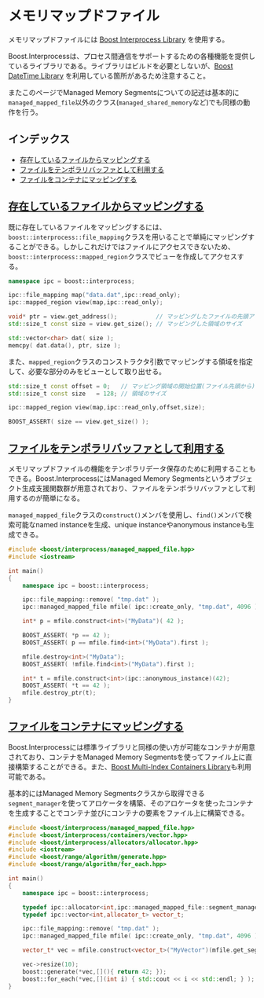 # メモリマップドファイル
メモリマップドファイルには [Boost Interprocess Library](http://www.boost.org/doc/libs/release/doc/html/interprocess.html) を使用する。

Boost.Interprocessは、プロセス間通信をサポートするための各種機能を提供しているライブラリである。ライブラリはビルドを必要としないが、[Boost DateTime Library](http://www.boost.org/doc/libs/release/doc/html/date_time.html) を利用している箇所があるため注意すること。

またこのページでManaged Memory Segmentsについての記述は基本的に`managed_mapped_file`以外のクラス(`managed_shared_memory`など)でも同様の動作を行う。


## インデックス
- [存在しているファイルからマッピングする](#file-mapping)
- [ファイルをテンポラリバッファとして利用する](#file-as-temporary-buffer)
- [ファイルをコンテナにマッピングする](#container-file-mapping)


## <a name="file-mapping" href="#file-mapping">存在しているファイルからマッピングする</a>

既に存在しているファイルをマッピングするには、`boost::interprocess::file_mapping`クラスを用いることで単純にマッピングすることができる。しかしこれだけではファイルにアクセスできないため、`boost::interprocess::mapped_region`クラスでビューを作成してアクセスする。

```cpp
namespace ipc = boost::interprocess;

ipc::file_mapping map("data.dat",ipc::read_only);
ipc::mapped_region view(map,ipc::read_only);

void* ptr = view.get_address();           // マッピングしたファイルの先頭アドレス
std::size_t const size = view.get_size(); // マッピングした領域のサイズ

std::vector<char> dat( size );
memcpy( dat.data(), ptr, size );
```


また、`mapped_region`クラスのコンストラクタ引数でマッピングする領域を指定して、必要な部分のみをビューとして取り出せる。

```cpp
std::size_t const offset = 0;   // マッピング領域の開始位置(ファイル先頭から)
std::size_t const size   = 128; // 領域のサイズ

ipc::mapped_region view(map,ipc::read_only,offset,size);

BOOST_ASSERT( size == view.get_size() );
```


## <a name="file-as-temporary-buffer" href="#file-as-temporary-buffer">ファイルをテンポラリバッファとして利用する</a>
メモリマップドファイルの機能をテンポラリデータ保存のために利用することもできる。Boost.InterprocessにはManaged Memory Segmentsというオブジェクト生成支援関数群が用意されており、ファイルをテンポラリバッファとして利用するのが簡単になる。

`managed_mapped_file`クラスの`construct()`メンバを使用し、`find()`メンバで検索可能なnamed instanceを生成、unique instanceやanonymous instanceも生成できる。

```cpp
#include <boost/interprocess/managed_mapped_file.hpp>
#include <iostream>

int main()
{
    namespace ipc = boost::interprocess;

    ipc::file_mapping::remove( "tmp.dat" );
    ipc::managed_mapped_file mfile( ipc::create_only, "tmp.dat", 4096 );

    int* p = mfile.construct<int>("MyData")( 42 );

    BOOST_ASSERT( *p == 42 );
    BOOST_ASSERT( p == mfile.find<int>("MyData").first );

    mfile.destroy<int>("MyData");
    BOOST_ASSERT( !mfile.find<int>("MyData").first );

    int* t = mfile.construct<int>(ipc::anonymous_instance)(42);
    BOOST_ASSERT( *t == 42 );
    mfile.destroy_ptr(t);
}
```


## <a name="container-file-mapping" href="#container-file-mapping">ファイルをコンテナにマッピングする</a>
Boost.Interprocessには標準ライブラリと同様の使い方が可能なコンテナが用意されており、コンテナをManaged Memory Segmentsを使ってファイル上に直接構築することができる。また、[Boost Multi-Index Containers Library](http://www.boost.org/doc/libs/release/libs/multi_index/doc/index.html)も利用可能である。

基本的にはManaged Memory Segmentsクラスから取得できる`segment_manager`を使ってアロケータを構築、そのアロケータを使ったコンテナを生成することでコンテナ並びにコンテナの要素をファイル上に構築できる。

```cpp
#include <boost/interprocess/managed_mapped_file.hpp>
#include <boost/interprocess/containers/vector.hpp>
#include <boost/interprocess/allocators/allocator.hpp>
#include <iostream>
#include <boost/range/algorithm/generate.hpp>
#include <boost/range/algorithm/for_each.hpp>

int main()
{
    namespace ipc = boost::interprocess;

    typedef ipc::allocator<int,ipc::managed_mapped_file::segment_manager> allocator_t;
    typedef ipc::vector<int,allocator_t> vector_t;

    ipc::file_mapping::remove( "tmp.dat" );
    ipc::managed_mapped_file mfile( ipc::create_only, "tmp.dat", 4096 );

    vector_t* vec = mfile.construct<vector_t>("MyVector")(mfile.get_segment_manager());

    vec->resize(10);
    boost::generate(*vec,[](){ return 42; });
    boost::for_each(*vec,[](int i) { std::cout << i << std::endl; } );
}
```

